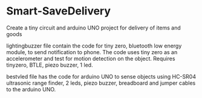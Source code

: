 # Smart-SaveDelivery
Create a tiny circuit and arduino UNO project for delivery of items and goods 

lightingbuzzer file contain the code for tiny zero, bluetooth low energy module, to send notification to phone. The code uses tiny zero as an accelerometer and test for motion detection on the object. Requires tinyzero, BTLE, piezo buzzer, 1 led. 

bestvled file has the code for arduino UNO to sense objects using HC-SR04 ultrasonic range finder, 2 leds, piezo buzzer, breadboard and jumper cables to the arduino UNO.

